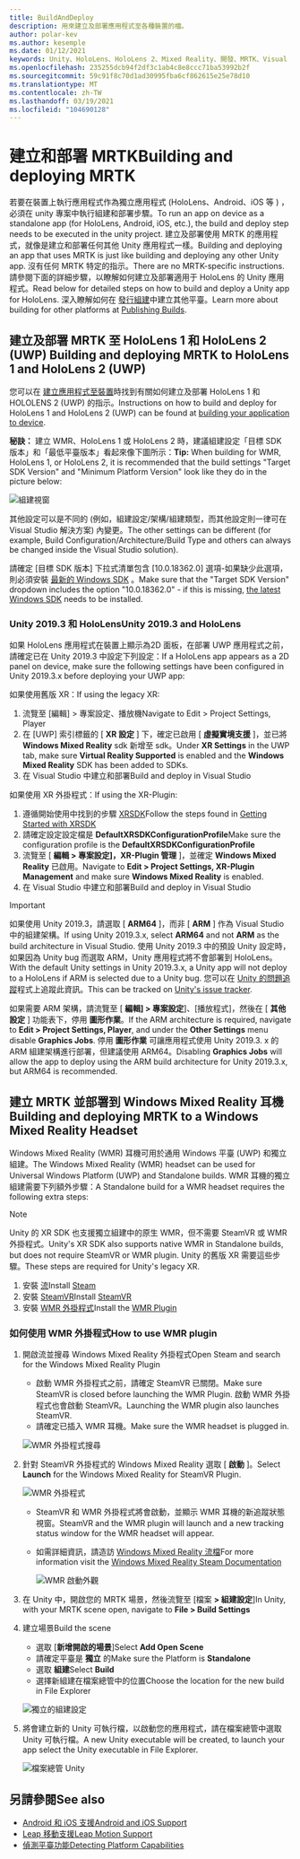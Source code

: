 ```yaml
---
title: BuildAndDeploy
description: 用來建立及部署應用程式至各種裝置的檔。
author: polar-kev
ms.author: kesemple
ms.date: 01/12/2021
keywords: Unity、HoloLens、HoloLens 2、Mixed Reality、開發、MRTK、Visual Studio、Android、IOS
ms.openlocfilehash: 235255dcb94f2df3c1ab4c8e8ccc71ba53992b2f
ms.sourcegitcommit: 59c91f8c70d1ad30995fba6cf862615e25e78d10
ms.translationtype: MT
ms.contentlocale: zh-TW
ms.lasthandoff: 03/19/2021
ms.locfileid: "104690128"
---
```

# <a name="building-and-deploying-mrtk"></a><span data-ttu-id="e9b14-104">建立和部署 MRTK</span><span class="sxs-lookup"><span data-stu-id="e9b14-104">Building and deploying MRTK</span></span>

<span data-ttu-id="e9b14-105">若要在裝置上執行應用程式作為獨立應用程式 (HoloLens、Android、iOS 等 ) ，必須在 unity 專案中執行組建和部署步驟。</span><span class="sxs-lookup"><span data-stu-id="e9b14-105">To run an app on device as a standalone app (for HoloLens, Android, iOS, etc.), the build and deploy step needs to be executed in the unity project.</span></span> <span data-ttu-id="e9b14-106">建立及部署使用 MRTK 的應用程式，就像是建立和部署任何其他 Unity 應用程式一樣。</span><span class="sxs-lookup"><span data-stu-id="e9b14-106">Building and deploying an app that uses MRTK is just like building and deploying any other Unity app.</span></span> <span data-ttu-id="e9b14-107">沒有任何 MRTK 特定的指示。</span><span class="sxs-lookup"><span data-stu-id="e9b14-107">There are no MRTK-specific instructions.</span></span> <span data-ttu-id="e9b14-108">請參閱下面的詳細步驟，以瞭解如何建立及部署適用于 HoloLens 的 Unity 應用程式。</span><span class="sxs-lookup"><span data-stu-id="e9b14-108">Read below for detailed steps on how to build and deploy a Unity app for HoloLens.</span></span>  <span data-ttu-id="e9b14-109">深入瞭解如何在 [發行組建](https://docs.unity3d.com/Manual/PublishingBuilds.html)中建立其他平臺。</span><span class="sxs-lookup"><span data-stu-id="e9b14-109">Learn more about building for other platforms at [Publishing Builds](https://docs.unity3d.com/Manual/PublishingBuilds.html).</span></span>

## <a name="building-and-deploying-mrtk-to-hololens-1-and-hololens-2-uwp"></a><span data-ttu-id="e9b14-110">建立及部署 MRTK 至 HoloLens 1 和 HoloLens 2 (UWP) </span><span class="sxs-lookup"><span data-stu-id="e9b14-110">Building and deploying MRTK to HoloLens 1 and HoloLens 2 (UWP)</span></span>

<span data-ttu-id="e9b14-111">您可以在 [建立應用程式至裝置](https://docs.microsoft.com/windows/mixed-reality/mrlearning-base-ch1#build-your-application-to-your-device)時找到有關如何建立及部署 HoloLens 1 和 HOLOLENS 2 (UWP) 的指示。</span><span class="sxs-lookup"><span data-stu-id="e9b14-111">Instructions on how to build and deploy for HoloLens 1 and HoloLens 2 (UWP) can be found at [building your application to device](https://docs.microsoft.com/windows/mixed-reality/mrlearning-base-ch1#build-your-application-to-your-device).</span></span>

<span data-ttu-id="e9b14-112">**秘訣：** 建立 WMR、HoloLens 1 或 HoloLens 2 時，建議組建設定「目標 SDK 版本」和「最低平臺版本」看起來像下圖所示：</span><span class="sxs-lookup"><span data-stu-id="e9b14-112">**Tip:** When building for WMR, HoloLens 1, or HoloLens 2, it is recommended that the build settings "Target SDK Version" and "Minimum Platform Version" look like they do in the picture below:</span></span>

![組建視窗](../features/images/getting-started/BuildWindow.png)

<span data-ttu-id="e9b14-114">其他設定可以是不同的 (例如，組建設定/架構/組建類型，而其他設定則一律可在 Visual Studio 解決方案) 內變更。</span><span class="sxs-lookup"><span data-stu-id="e9b14-114">The other settings can be different (for example, Build Configuration/Architecture/Build Type and others can always be changed inside the Visual Studio solution).</span></span>

<span data-ttu-id="e9b14-115">請確定 [目標 SDK 版本] 下拉式清單包含 [10.0.18362.0] 選項-如果缺少此選項，則必須安裝 [最新的 Windows SDK](https://developer.microsoft.com/windows/downloads/windows-10-sdk) 。</span><span class="sxs-lookup"><span data-stu-id="e9b14-115">Make sure that the "Target SDK Version" dropdown includes the option "10.0.18362.0" - if this is missing, [the latest Windows SDK](https://developer.microsoft.com/windows/downloads/windows-10-sdk) needs to be installed.</span></span>

### <a name="unity-20193-and-hololens"></a><span data-ttu-id="e9b14-116">Unity 2019.3 和 HoloLens</span><span class="sxs-lookup"><span data-stu-id="e9b14-116">Unity 2019.3 and HoloLens</span></span>

<span data-ttu-id="e9b14-117">如果 HoloLens 應用程式在裝置上顯示為2D 面板，在部署 UWP 應用程式之前，請確定已在 Unity 2019.3 中設定下列設定：</span><span class="sxs-lookup"><span data-stu-id="e9b14-117">If a HoloLens app appears as a 2D panel on device, make sure the following settings have been configured in Unity 2019.3.x before deploying your UWP app:</span></span>

<span data-ttu-id="e9b14-118">如果使用舊版 XR：</span><span class="sxs-lookup"><span data-stu-id="e9b14-118">If using the legacy XR:</span></span>

1. <span data-ttu-id="e9b14-119">流覽至 [編輯] > 專案設定、播放機</span><span class="sxs-lookup"><span data-stu-id="e9b14-119">Navigate to Edit > Project Settings, Player</span></span>
1. <span data-ttu-id="e9b14-120">在 [UWP] 索引標籤的 [ **XR 設定** ] 下，確定已啟用 [ **虛擬實境支援** ]，並已將 **Windows Mixed Reality** sdk 新增至 sdk。</span><span class="sxs-lookup"><span data-stu-id="e9b14-120">Under **XR Settings** in the UWP tab, make sure **Virtual Reality Supported** is enabled and the **Windows Mixed Reality** SDK has been added to SDKs.</span></span>
1. <span data-ttu-id="e9b14-121">在 Visual Studio 中建立和部署</span><span class="sxs-lookup"><span data-stu-id="e9b14-121">Build and deploy in Visual Studio</span></span>

<span data-ttu-id="e9b14-122">如果使用 XR 外掛程式：</span><span class="sxs-lookup"><span data-stu-id="e9b14-122">If using the XR-Plugin:</span></span>

1. <span data-ttu-id="e9b14-123">遵循開始使用中找到的步驟 [XRSDK](../configuration/getting-started-with-mrtk-and-xrsdk.md)</span><span class="sxs-lookup"><span data-stu-id="e9b14-123">Follow the steps found in [Getting Started with XRSDK](../configuration/getting-started-with-mrtk-and-xrsdk.md)</span></span>
1. <span data-ttu-id="e9b14-124">請確定設定設定檔是 **DefaultXRSDKConfigurationProfile**</span><span class="sxs-lookup"><span data-stu-id="e9b14-124">Make sure the configuration profile is the **DefaultXRSDKConfigurationProfile**</span></span>
1. <span data-ttu-id="e9b14-125">流覽至 [ **編輯 > 專案設定]，XR-Plugin 管理** ]，並確定 **Windows Mixed Reality** 已啟用。</span><span class="sxs-lookup"><span data-stu-id="e9b14-125">Navigate to **Edit > Project Settings, XR-Plugin Management** and make sure **Windows Mixed Reality** is enabled.</span></span>
1. <span data-ttu-id="e9b14-126">在 Visual Studio 中建立和部署</span><span class="sxs-lookup"><span data-stu-id="e9b14-126">Build and deploy in Visual Studio</span></span>

>[!IMPORTANT]
> <span data-ttu-id="e9b14-127">如果使用 Unity 2019.3，請選取 [ **ARM64** ]，而非 [ **ARM** ] 作為 Visual Studio 中的組建架構。</span><span class="sxs-lookup"><span data-stu-id="e9b14-127">If using Unity 2019.3.x, select **ARM64** and not **ARM** as the build architecture in Visual Studio.</span></span> <span data-ttu-id="e9b14-128">使用 Unity 2019.3 中的預設 Unity 設定時，如果因為 Unity bug 而選取 ARM，Unity 應用程式將不會部署到 HoloLens。</span><span class="sxs-lookup"><span data-stu-id="e9b14-128">With the default Unity settings in Unity 2019.3.x, a Unity app will not deploy to a HoloLens if ARM is selected due to a Unity bug.</span></span> <span data-ttu-id="e9b14-129">您可以在 [Unity 的問題追蹤](https://issuetracker.unity3d.com/issues/enabling-graphics-jobs-in-2019-dot-3-x-results-in-a-crash-or-nothing-rendering-on-hololens-2)程式上追蹤此資訊。</span><span class="sxs-lookup"><span data-stu-id="e9b14-129">This can be tracked on [Unity's issue tracker](https://issuetracker.unity3d.com/issues/enabling-graphics-jobs-in-2019-dot-3-x-results-in-a-crash-or-nothing-rendering-on-hololens-2).</span></span>
>
> <span data-ttu-id="e9b14-130">如果需要 ARM 架構，請流覽至 [ **編輯] > 專案設定**]、[播放程式]，然後在 [ **其他設定** ] 功能表下，停用 **圖形作業**。</span><span class="sxs-lookup"><span data-stu-id="e9b14-130">If the ARM architecture is required, navigate to **Edit > Project Settings, Player**, and under the **Other Settings** menu disable **Graphics Jobs**.</span></span> <span data-ttu-id="e9b14-131">停用 **圖形作業** 可讓應用程式使用 Unity 2019.3. x 的 ARM 組建架構進行部署，但建議使用 ARM64。</span><span class="sxs-lookup"><span data-stu-id="e9b14-131">Disabling **Graphics Jobs** will allow the app to deploy using the ARM build architecture for Unity 2019.3.x, but ARM64 is recommended.</span></span>

## <a name="building-and-deploying-mrtk-to-a-windows-mixed-reality-headset"></a><span data-ttu-id="e9b14-132">建立 MRTK 並部署到 Windows Mixed Reality 耳機</span><span class="sxs-lookup"><span data-stu-id="e9b14-132">Building and deploying MRTK to a Windows Mixed Reality Headset</span></span>

<span data-ttu-id="e9b14-133">Windows Mixed Reality (WMR) 耳機可用於通用 Windows 平臺 (UWP) 和獨立組建。</span><span class="sxs-lookup"><span data-stu-id="e9b14-133">The Windows Mixed Reality (WMR) headset can be used for Universal Windows Platform (UWP) and Standalone builds.</span></span>  <span data-ttu-id="e9b14-134">WMR 耳機的獨立組建需要下列額外步驟：</span><span class="sxs-lookup"><span data-stu-id="e9b14-134">A Standalone build for a WMR headset requires the following extra steps:</span></span>

> [!NOTE]
> <span data-ttu-id="e9b14-135">Unity 的 XR SDK 也支援獨立組建中的原生 WMR，但不需要 SteamVR 或 WMR 外掛程式。</span><span class="sxs-lookup"><span data-stu-id="e9b14-135">Unity's XR SDK also supports native WMR in Standalone builds, but does not require SteamVR or WMR plugin.</span></span> <span data-ttu-id="e9b14-136">Unity 的舊版 XR 需要這些步驟。</span><span class="sxs-lookup"><span data-stu-id="e9b14-136">These steps are required for Unity's legacy XR.</span></span>

1. <span data-ttu-id="e9b14-137">安裝 [流](https://store.steampowered.com/about/)</span><span class="sxs-lookup"><span data-stu-id="e9b14-137">Install [Steam](https://store.steampowered.com/about/)</span></span>
1. <span data-ttu-id="e9b14-138">安裝 [SteamVR](https://store.steampowered.com/app/250820/SteamVR/)</span><span class="sxs-lookup"><span data-stu-id="e9b14-138">Install [SteamVR](https://store.steampowered.com/app/250820/SteamVR/)</span></span>
1. <span data-ttu-id="e9b14-139">安裝 [WMR 外掛程式](https://store.steampowered.com/app/719950/Windows_Mixed_Reality_for_SteamVR/)</span><span class="sxs-lookup"><span data-stu-id="e9b14-139">Install the [WMR Plugin](https://store.steampowered.com/app/719950/Windows_Mixed_Reality_for_SteamVR/)</span></span>

### <a name="how-to-use-wmr-plugin"></a><span data-ttu-id="e9b14-140">如何使用 WMR 外掛程式</span><span class="sxs-lookup"><span data-stu-id="e9b14-140">How to use WMR plugin</span></span>

1. <span data-ttu-id="e9b14-141">開啟流並搜尋 Windows Mixed Reality 外掛程式</span><span class="sxs-lookup"><span data-stu-id="e9b14-141">Open Steam and search for the Windows Mixed Reality Plugin</span></span>
    - <span data-ttu-id="e9b14-142">啟動 WMR 外掛程式之前，請確定 SteamVR 已關閉。</span><span class="sxs-lookup"><span data-stu-id="e9b14-142">Make sure SteamVR is closed before launching the WMR Plugin.</span></span> <span data-ttu-id="e9b14-143">啟動 WMR 外掛程式也會啟動 SteamVR。</span><span class="sxs-lookup"><span data-stu-id="e9b14-143">Launching the WMR plugin also launches SteamVR.</span></span>
    - <span data-ttu-id="e9b14-144">請確定已插入 WMR 耳機。</span><span class="sxs-lookup"><span data-stu-id="e9b14-144">Make sure the WMR headset is plugged in.</span></span>

    ![WMR 外掛程式搜尋](../features/images/build-deploy/WMR/SteamSearchWMRPlugin.png)

1. <span data-ttu-id="e9b14-146">針對 SteamVR 外掛程式的 Windows Mixed Reality 選取 [ **啟動** ]。</span><span class="sxs-lookup"><span data-stu-id="e9b14-146">Select **Launch** for the Windows Mixed Reality for SteamVR Plugin.</span></span>

    ![WMR 外掛程式](../features/images/build-deploy/WMR/WMRPlugin.png)

    - <span data-ttu-id="e9b14-148">SteamVR 和 WMR 外掛程式將會啟動，並顯示 WMR 耳機的新追蹤狀態視窗。</span><span class="sxs-lookup"><span data-stu-id="e9b14-148">SteamVR and the WMR plugin will launch and a new tracking status window for the WMR headset will appear.</span></span>
    - <span data-ttu-id="e9b14-149">如需詳細資訊，請造訪 [Windows Mixed Reality 流檔](https://support.microsoft.com/help/4053622/windows-10-play-steamvr-games-in-windows-mixed-reality)</span><span class="sxs-lookup"><span data-stu-id="e9b14-149">For more information visit the [Windows Mixed Reality Steam Documentation](https://support.microsoft.com/help/4053622/windows-10-play-steamvr-games-in-windows-mixed-reality)</span></span>

        ![WMR 啟動外觀](../features/images/build-deploy/WMR/WMRPluginActive.png)

1. <span data-ttu-id="e9b14-151">在 Unity 中，開啟您的 MRTK 場景，然後流覽至 [檔案 **> 組建設定**]</span><span class="sxs-lookup"><span data-stu-id="e9b14-151">In Unity, with your MRTK scene open, navigate to **File > Build Settings**</span></span>

1. <span data-ttu-id="e9b14-152">建立場景</span><span class="sxs-lookup"><span data-stu-id="e9b14-152">Build the scene</span></span>
    - <span data-ttu-id="e9b14-153">選取 [**新增開啟的場景**]</span><span class="sxs-lookup"><span data-stu-id="e9b14-153">Select **Add Open Scene**</span></span>
    - <span data-ttu-id="e9b14-154">請確定平臺是 **獨立** 的</span><span class="sxs-lookup"><span data-stu-id="e9b14-154">Make sure the Platform is **Standalone**</span></span>
    - <span data-ttu-id="e9b14-155">選取 **組建**</span><span class="sxs-lookup"><span data-stu-id="e9b14-155">Select **Build**</span></span>
    - <span data-ttu-id="e9b14-156">選擇新組建在檔案總管中的位置</span><span class="sxs-lookup"><span data-stu-id="e9b14-156">Choose the location for the new build in File Explorer</span></span>

    ![獨立的組建設定](../features/images/build-deploy/WMR/BuildSettingsStandaloneUnity.png)

1. <span data-ttu-id="e9b14-158">將會建立新的 Unity 可執行檔，以啟動您的應用程式，請在檔案總管中選取 Unity 可執行檔。</span><span class="sxs-lookup"><span data-stu-id="e9b14-158">A new Unity executable will be created, to launch your app select the Unity executable in File Explorer.</span></span>

    ![檔案總管 Unity](../features/images/build-deploy/WMR/FileExplorerUnityExe.png)

## <a name="see-also"></a><span data-ttu-id="e9b14-160">另請參閱</span><span class="sxs-lookup"><span data-stu-id="e9b14-160">See also</span></span>

- [<span data-ttu-id="e9b14-161">Android 和 iOS 支援</span><span class="sxs-lookup"><span data-stu-id="e9b14-161">Android and iOS Support</span></span>](../features/cross-platform/using-ar-foundation.md)
- [<span data-ttu-id="e9b14-162">Leap 移動支援</span><span class="sxs-lookup"><span data-stu-id="e9b14-162">Leap Motion Support</span></span>](../features/cross-platform/leap-motion-mrtk.md)
- [<span data-ttu-id="e9b14-163">偵測平臺功能</span><span class="sxs-lookup"><span data-stu-id="e9b14-163">Detecting Platform Capabilities</span></span>](../features/cross-platform/detecting-platform-capabilities.md)
